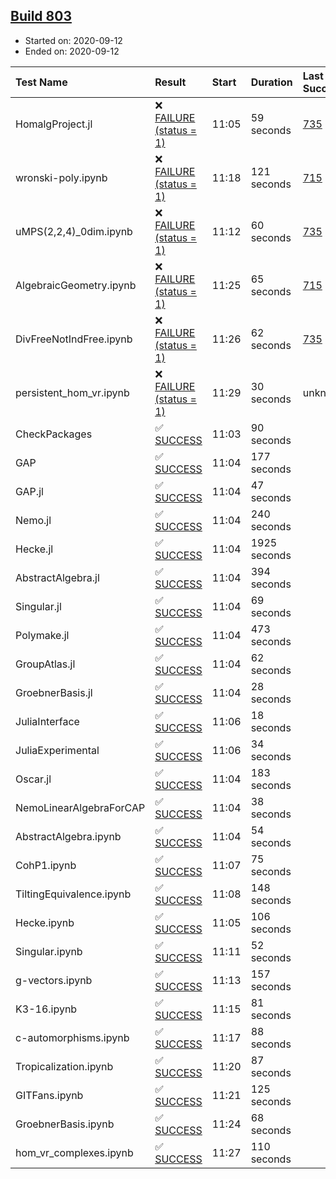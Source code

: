 ## [Build 803](https://oscarci.mathematik.uni-kl.de/job/oscar-stable/803/)

* Started on: 2020-09-12
* Ended on: 2020-09-12

| Test Name    | Result | Start | Duration | Last Success | First Failure |
|:-------------|:-------|:------|:---------|:-------------|:--------------|
| HomalgProject.jl | ❌ [FAILURE (status = 1)](https://oscarci.mathematik.uni-kl.de/job/oscar-stable/803/artifact/logs/build-803/HomalgProject.jl.log) | 11:05 | 59 seconds | [735](https://oscarci.mathematik.uni-kl.de/job/oscar-stable/735/) | [736](https://oscarci.mathematik.uni-kl.de/job/oscar-stable/736/) |
| wronski-poly.ipynb | ❌ [FAILURE (status = 1)](https://oscarci.mathematik.uni-kl.de/job/oscar-stable/803/artifact/logs/build-803/wronski-poly.ipynb.log) | 11:18 | 121 seconds | [715](https://oscarci.mathematik.uni-kl.de/job/oscar-stable/715/) | [716](https://oscarci.mathematik.uni-kl.de/job/oscar-stable/716/) |
| uMPS(2,2,4)_0dim.ipynb | ❌ [FAILURE (status = 1)](https://oscarci.mathematik.uni-kl.de/job/oscar-stable/803/artifact/logs/build-803/uMPS-2-2-4-_0dim.ipynb.log) | 11:12 | 60 seconds | [735](https://oscarci.mathematik.uni-kl.de/job/oscar-stable/735/) | [736](https://oscarci.mathematik.uni-kl.de/job/oscar-stable/736/) |
| AlgebraicGeometry.ipynb | ❌ [FAILURE (status = 1)](https://oscarci.mathematik.uni-kl.de/job/oscar-stable/803/artifact/logs/build-803/AlgebraicGeometry.ipynb.log) | 11:25 | 65 seconds | [715](https://oscarci.mathematik.uni-kl.de/job/oscar-stable/715/) | [716](https://oscarci.mathematik.uni-kl.de/job/oscar-stable/716/) |
| DivFreeNotIndFree.ipynb | ❌ [FAILURE (status = 1)](https://oscarci.mathematik.uni-kl.de/job/oscar-stable/803/artifact/logs/build-803/DivFreeNotIndFree.ipynb.log) | 11:26 | 62 seconds | [735](https://oscarci.mathematik.uni-kl.de/job/oscar-stable/735/) | [736](https://oscarci.mathematik.uni-kl.de/job/oscar-stable/736/) |
| persistent_hom_vr.ipynb | ❌ [FAILURE (status = 1)](https://oscarci.mathematik.uni-kl.de/job/oscar-stable/803/artifact/logs/build-803/persistent_hom_vr.ipynb.log) | 11:29 | 30 seconds | unknown | unknown |
| CheckPackages | ✅ [SUCCESS](https://oscarci.mathematik.uni-kl.de/job/oscar-stable/803/artifact/logs/build-803/CheckPackages.log) | 11:03 | 90 seconds |  |  |
| GAP | ✅ [SUCCESS](https://oscarci.mathematik.uni-kl.de/job/oscar-stable/803/artifact/logs/build-803/GAP.log) | 11:04 | 177 seconds |  |  |
| GAP.jl | ✅ [SUCCESS](https://oscarci.mathematik.uni-kl.de/job/oscar-stable/803/artifact/logs/build-803/GAP.jl.log) | 11:04 | 47 seconds |  |  |
| Nemo.jl | ✅ [SUCCESS](https://oscarci.mathematik.uni-kl.de/job/oscar-stable/803/artifact/logs/build-803/Nemo.jl.log) | 11:04 | 240 seconds |  |  |
| Hecke.jl | ✅ [SUCCESS](https://oscarci.mathematik.uni-kl.de/job/oscar-stable/803/artifact/logs/build-803/Hecke.jl.log) | 11:04 | 1925 seconds |  |  |
| AbstractAlgebra.jl | ✅ [SUCCESS](https://oscarci.mathematik.uni-kl.de/job/oscar-stable/803/artifact/logs/build-803/AbstractAlgebra.jl.log) | 11:04 | 394 seconds |  |  |
| Singular.jl | ✅ [SUCCESS](https://oscarci.mathematik.uni-kl.de/job/oscar-stable/803/artifact/logs/build-803/Singular.jl.log) | 11:04 | 69 seconds |  |  |
| Polymake.jl | ✅ [SUCCESS](https://oscarci.mathematik.uni-kl.de/job/oscar-stable/803/artifact/logs/build-803/Polymake.jl.log) | 11:04 | 473 seconds |  |  |
| GroupAtlas.jl | ✅ [SUCCESS](https://oscarci.mathematik.uni-kl.de/job/oscar-stable/803/artifact/logs/build-803/GroupAtlas.jl.log) | 11:04 | 62 seconds |  |  |
| GroebnerBasis.jl | ✅ [SUCCESS](https://oscarci.mathematik.uni-kl.de/job/oscar-stable/803/artifact/logs/build-803/GroebnerBasis.jl.log) | 11:04 | 28 seconds |  |  |
| JuliaInterface | ✅ [SUCCESS](https://oscarci.mathematik.uni-kl.de/job/oscar-stable/803/artifact/logs/build-803/JuliaInterface.log) | 11:06 | 18 seconds |  |  |
| JuliaExperimental | ✅ [SUCCESS](https://oscarci.mathematik.uni-kl.de/job/oscar-stable/803/artifact/logs/build-803/JuliaExperimental.log) | 11:06 | 34 seconds |  |  |
| Oscar.jl | ✅ [SUCCESS](https://oscarci.mathematik.uni-kl.de/job/oscar-stable/803/artifact/logs/build-803/Oscar.jl.log) | 11:04 | 183 seconds |  |  |
| NemoLinearAlgebraForCAP | ✅ [SUCCESS](https://oscarci.mathematik.uni-kl.de/job/oscar-stable/803/artifact/logs/build-803/NemoLinearAlgebraForCAP.log) | 11:04 | 38 seconds |  |  |
| AbstractAlgebra.ipynb | ✅ [SUCCESS](https://oscarci.mathematik.uni-kl.de/job/oscar-stable/803/artifact/logs/build-803/AbstractAlgebra.ipynb.log) | 11:04 | 54 seconds |  |  |
| CohP1.ipynb | ✅ [SUCCESS](https://oscarci.mathematik.uni-kl.de/job/oscar-stable/803/artifact/logs/build-803/CohP1.ipynb.log) | 11:07 | 75 seconds |  |  |
| TiltingEquivalence.ipynb | ✅ [SUCCESS](https://oscarci.mathematik.uni-kl.de/job/oscar-stable/803/artifact/logs/build-803/TiltingEquivalence.ipynb.log) | 11:08 | 148 seconds |  |  |
| Hecke.ipynb | ✅ [SUCCESS](https://oscarci.mathematik.uni-kl.de/job/oscar-stable/803/artifact/logs/build-803/Hecke.ipynb.log) | 11:05 | 106 seconds |  |  |
| Singular.ipynb | ✅ [SUCCESS](https://oscarci.mathematik.uni-kl.de/job/oscar-stable/803/artifact/logs/build-803/Singular.ipynb.log) | 11:11 | 52 seconds |  |  |
| g-vectors.ipynb | ✅ [SUCCESS](https://oscarci.mathematik.uni-kl.de/job/oscar-stable/803/artifact/logs/build-803/g-vectors.ipynb.log) | 11:13 | 157 seconds |  |  |
| K3-16.ipynb | ✅ [SUCCESS](https://oscarci.mathematik.uni-kl.de/job/oscar-stable/803/artifact/logs/build-803/K3-16.ipynb.log) | 11:15 | 81 seconds |  |  |
| c-automorphisms.ipynb | ✅ [SUCCESS](https://oscarci.mathematik.uni-kl.de/job/oscar-stable/803/artifact/logs/build-803/c-automorphisms.ipynb.log) | 11:17 | 88 seconds |  |  |
| Tropicalization.ipynb | ✅ [SUCCESS](https://oscarci.mathematik.uni-kl.de/job/oscar-stable/803/artifact/logs/build-803/Tropicalization.ipynb.log) | 11:20 | 87 seconds |  |  |
| GITFans.ipynb | ✅ [SUCCESS](https://oscarci.mathematik.uni-kl.de/job/oscar-stable/803/artifact/logs/build-803/GITFans.ipynb.log) | 11:21 | 125 seconds |  |  |
| GroebnerBasis.ipynb | ✅ [SUCCESS](https://oscarci.mathematik.uni-kl.de/job/oscar-stable/803/artifact/logs/build-803/GroebnerBasis.ipynb.log) | 11:24 | 68 seconds |  |  |
| hom_vr_complexes.ipynb | ✅ [SUCCESS](https://oscarci.mathematik.uni-kl.de/job/oscar-stable/803/artifact/logs/build-803/hom_vr_complexes.ipynb.log) | 11:27 | 110 seconds |  |  |
